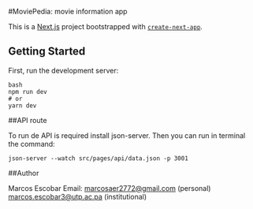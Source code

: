 #MoviePedia: movie information app

This is a [Next.js](https://nextjs.org/) project bootstrapped with [`create-next-app`](https://github.com/vercel/next.js/tree/canary/packages/create-next-app).

## Getting Started

First, run the development server:

```
bash
npm run dev
# or
yarn dev
```

##API route

To run de API is required install json-server.
Then you can run in terminal the command:

```
json-server --watch src/pages/api/data.json -p 3001
```

##Author

Marcos Escobar
Email: marcosaer2772@gmail.com (personal)
marcos.escobar3@utp.ac.pa (institutional)
